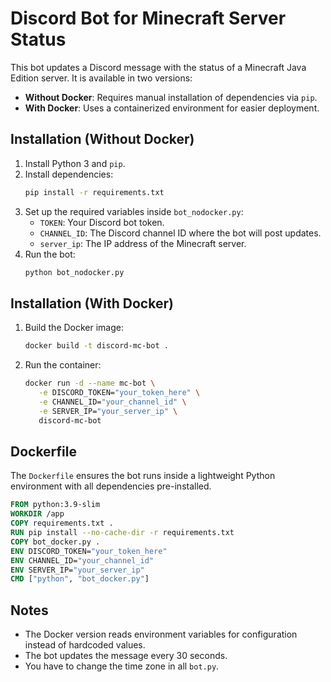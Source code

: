 # Discord Bot for Minecraft Server Status

This bot updates a Discord message with the status of a Minecraft Java Edition server. It is available in two versions:

- **Without Docker**: Requires manual installation of dependencies via `pip`.
- **With Docker**: Uses a containerized environment for easier deployment.

## Installation (Without Docker)

1. Install Python 3 and `pip`.
2. Install dependencies:
   ```sh
   pip install -r requirements.txt
   ```
3. Set up the required variables inside `bot_nodocker.py`:
   - `TOKEN`: Your Discord bot token.
   - `CHANNEL_ID`: The Discord channel ID where the bot will post updates.
   - `server_ip`: The IP address of the Minecraft server.
4. Run the bot:
   ```sh
   python bot_nodocker.py
   ```

## Installation (With Docker)

1. Build the Docker image:
   ```sh
   docker build -t discord-mc-bot .
   ```
2. Run the container:
   ```sh
   docker run -d --name mc-bot \
      -e DISCORD_TOKEN="your_token_here" \
      -e CHANNEL_ID="your_channel_id" \
      -e SERVER_IP="your_server_ip" \
      discord-mc-bot
   ```

## Dockerfile

The `Dockerfile` ensures the bot runs inside a lightweight Python environment with all dependencies pre-installed.

```dockerfile
FROM python:3.9-slim
WORKDIR /app
COPY requirements.txt .
RUN pip install --no-cache-dir -r requirements.txt
COPY bot_docker.py .
ENV DISCORD_TOKEN="your_token_here"
ENV CHANNEL_ID="your_channel_id"
ENV SERVER_IP="your_server_ip"
CMD ["python", "bot_docker.py"]
```

## Notes

- The Docker version reads environment variables for configuration instead of hardcoded values.
- The bot updates the message every 30 seconds.
- You have to change the time zone in all `bot.py`.

